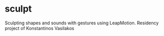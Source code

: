 sculpt
======

Sculpting shapes and sounds with gestures using LeapMotion. Residency project of Konstantinos Vasilakos
